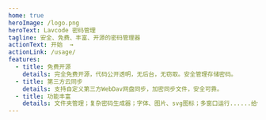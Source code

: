 ```yaml
---
home: true
heroImage: /logo.png
heroText: Lavcode 密码管理
tagline: 安全、免费、丰富、开源的密码管理器
actionText: 开始  →
actionLink: /usage/
features:
  - title: 免费开源
    details: 完全免费开源，代码公开透明，无后台，无窃取。安全管理存储密码。
  - title: 第三方云同步
    details: 支持自定义第三方WebDav网盘同步，加密同步文件，安全可靠。
  - title: 功能丰富
    details: 文件夹管理；复杂密码生成器；字体、图片、svg图标；多窗口运行......给你想要的自定义。
---
```


<!--
tcb hosting deploy ./.vuepress/dist/ -e lavcode-3gq7jxpzdadbb5f5
-->